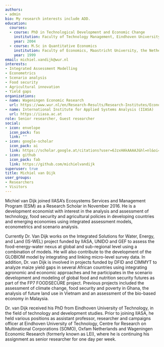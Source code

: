 ```yaml
---
authors:
- admin
bio: My research interests include ADD.
education:
  courses:
  - course: PhD in Technological Development and Economic Change
    institution: Faculty of Technology Management, Eindhoven University of Technology, the Netherlands
    year: 2004
  - course: M.Sc in Quantitative Economics
    institution: Faculty of Economics, Maastricht University, the Netherlands
    year: 1999
email: michiel.vandijk@wur.nl
interests:
- Integrated Assessment Modelling
- Econometrics
- Scenario analysis
- Food security
- Agricultural innovation
- Yield gaps
organizations:
- name: Wageningen Economic Research
  url: https://www.wur.nl/en/Research-Results/Research-Institutes/Economic-Research.htm
- name: International Institute for Applied Systems Analysis (IIASA)
  url: https://iiasa.ac.at
role: Senior researcher, Guest researcher
social:
- icon: envelope
  icon_pack: fas
  link: ""
- icon: google-scholar
  icon_pack: ai
  link: https://scholar.google.at/citations?user=6JzxHAkAAAAJ&hl=nl&oi=ao
- icon: github
  icon_pack: fab
  link: https://github.com/michielvandijk
superuser: true
title: Michiel van Dijk
user_groups:
- Researchers
- Visitors
---
```


Michiel van Dijk joined IIASA’s Ecosystems Services and Management Program (ESM) as a Research Scholar in November 2016. He is a development economist with interest in the analysis and assessment of technology, food security and agricultural policies in developing countries and emerging economies using integrated assessment models, econometrics and scenario analysis.

Currently Dr. Van Dijk works on the Integrated Solutions for Water, Energy, and Land (IS-WEL) project funded by IIASA, UNIDO and GEF to assess the food-energy-water nexus at global and sub-regional level using a combination of models. He will also contribute to the development of the GLOBIOM model by integrating and linking micro-level survey data. In addition, Dr. van Dijk is involved in projects funded by DFID and CIMMYT to analyze maize yield gaps in several African countries using integrating agronomic and economic approaches and he participates in the scenario development and modeling of global food and nutrition security futures as part of the FP7 FOODSECURE project. Previous projects included the assessment of climate change, food security and poverty in Ghana, the analysis of future land use in Vietnam and an assessment of the bio-based economy in Malaysia.

Dr. van Dijk received his PhD from Eindhoven University of Technology, in the field of technology and development studies. Prior to joining IIASA, he held various positions as assistant professor, researcher and campaigns officer at Eindhoven University of Technology, Centre for Research on Multinational Corporations (SOMO), Oxfam Netherlands and Wageningen Economic Research (formerly known as LEI), where he is continuing his assignment as senior researcher for one day per week. 
